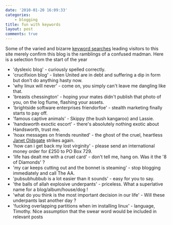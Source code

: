 ```yaml
---
date: '2010-01-20 16:09:33'
categories:
    - blogging
title: fun with keywords
layout: post
comments: true
---
```

Some of the varied and bizarre [keyword
searches](http://www.nbrightside.com/blog/2008/11/18/more-fun-with-keyword-searches/)
leading visitors to this site merely confirm this blog is the
ramblings of a confused madman. Here is a selection from the start of
the year

-   'dyslexic blog' - curiously spelled correctly.
-   'crucifixion blog' - listen United are in debt and suffering a dip
    in form but don't do anything hasty now.
-   'why linux will never' - come on, you simply can't leave me dangling
    like that.
-   'breasts chessington' - hoping your mates didn't publish that photo
    of you, on the log flume, flashing your assets.
-   'brightside software enterprises friendorfoe' - stealth marketing
    finally starts to pay off.
-   'famous captive animals' - Skippy (the bush kangaroo) and Lassie.
-   'handsworth exoctic escort' - there's absolutely nothing exotic
    about Handsworth, trust me.
-   'hoax messages on friends reunited' - the ghost of the cruel,
    heartless [Janet
    Oldsgate](http://www.nbrightside.com/blog/2005/12/09/probably-the-best-phish-in-the-world/)
    strikes again.
-   'how can i get back my lost virginity' - please send an
    international money order for &pound;250 to PO Box 729.
-   'life has dealt me with a cruel card' - don't tell me, hang on. Was
    it the '8 of Diamonds' ?
-   'my car keeps cutting out and the bonnet is steaming' - stop
    blogging immediately and call The AA.
-   'pubsubhubbub is a lot easier than it sounds' - easy for you to say.
-   'the balls of allah explosive underpants' - priceless. What a
    superlative name for a blog/album/house/dog !
-   'what do you think is the most important decision in our life' -
    Will these underpants last another day ?
-   'fucking overlapping partitions when im installing linux' -
    language, Timothy. Nice assumption that the swear word would be
    included in relevant posts

